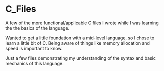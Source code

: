 # C_Files
A few of the more functional/applicable C files I wrote while I was learning the the basics of the language.

Wanted to get a little foundation with a mid-level language, so I chose to learn a little bit of C.
Being aware of things like memory allocation and speed is important to know.

Just a few files demonstrating my understanding of the syntax and basic mechanics of this language. 
